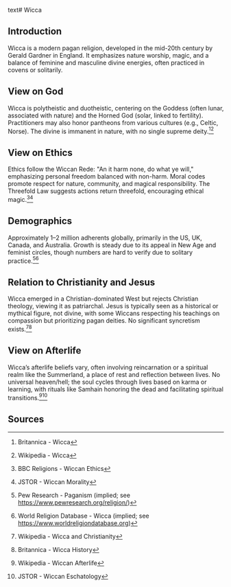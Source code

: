 text# Wicca
## Introduction
Wicca is a modern pagan religion, developed in the mid-20th century by Gerald Gardner in England. It emphasizes nature worship, magic, and a balance of feminine and masculine divine energies, often practiced in covens or solitarily.
## View on God
Wicca is polytheistic and duotheistic, centering on the Goddess (often lunar, associated with nature) and the Horned God (solar, linked to fertility). Practitioners may also honor pantheons from various cultures (e.g., Celtic, Norse). The divine is immanent in nature, with no single supreme deity.[^1][^2]
## View on Ethics
Ethics follow the Wiccan Rede: "An it harm none, do what ye will," emphasizing personal freedom balanced with non-harm. Moral codes promote respect for nature, community, and magical responsibility. The Threefold Law suggests actions return threefold, encouraging ethical magic.[^3][^4]
## Demographics
Approximately 1–2 million adherents globally, primarily in the US, UK, Canada, and Australia. Growth is steady due to its appeal in New Age and feminist circles, though numbers are hard to verify due to solitary practice.[^5][^6]
## Relation to Christianity and Jesus
Wicca emerged in a Christian-dominated West but rejects Christian theology, viewing it as patriarchal. Jesus is typically seen as a historical or mythical figure, not divine, with some Wiccans respecting his teachings on compassion but prioritizing pagan deities. No significant syncretism exists.[^7][^8]
## View on Afterlife
Wicca’s afterlife beliefs vary, often involving reincarnation or a spiritual realm like the Summerland, a place of rest and reflection between lives. No universal heaven/hell; the soul cycles through lives based on karma or learning, with rituals like Samhain honoring the dead and facilitating spiritual transitions.[^9][^10]
## Sources
[^1]: Britannica - Wicca[](https://www.britannica.com/topic/Wicca)
[^2]: Wikipedia - Wicca[](https://en.wikipedia.org/wiki/Wicca)
[^3]: BBC Religions - Wiccan Ethics[](https://www.bbc.co.uk/religion/religions/paganism/subdivisions/wicca.shtml)
[^4]: JSTOR - Wiccan Morality[](https://www.jstor.org/stable/3260489)
[^5]: Pew Research - Paganism (implied; see https://www.pewresearch.org/religion/)
[^6]: World Religion Database - Wicca (implied; see https://www.worldreligiondatabase.org)
[^7]: Wikipedia - Wicca and Christianity[](https://en.wikipedia.org/wiki/Wicca#Christianity)
[^8]: Britannica - Wicca History[](https://www.britannica.com/topic/Wicca)
[^9]: Wikipedia - Wiccan Afterlife[](https://en.wikipedia.org/wiki/Wicca#Afterlife)
[^10]: JSTOR - Wiccan Eschatology[](https://www.jstor.org/stable/3260490)
